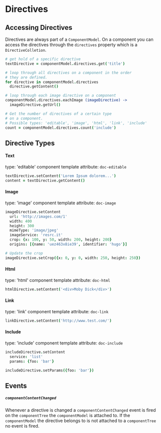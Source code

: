 
# Directives

## Accessing Directives

Directives are always part of a `ComponentModel`. On a component you can access the
directives through the `directives` property which is a `DirectiveColletion`.

```coffee
# get hold of a specific directive
textDirective = componentModel.directives.get('title')

# loop through all directives on a component in the order
# they are defined.
for directive in componentModel.directives
  directive.getContent()

# loop through each image directive on a component
componentModel.directives.eachImage (imageDirective) ->
  imageDirective.getUrl()

# Get the number of directives of a certain type
# on a component.
# Possible types: 'editable', 'image', 'html', 'link', 'include'
count = componentModel.directives.count('include')
```


## Directive Types

#### Text

type: 'editable'
component template attribute: `doc-editable`

```coffee
textDirective.setContent('Lorem Ipsum dolorem...')
content = textDirective.getContent()
```


#### Image

type: 'image'
component template attribute: `doc-image`

```coffee
imageDirective.setContent
  url: 'http://images.com/1'
  width: 400
  height: 300
  mimeType: 'image/jpeg'
  imageService: 'resrc.it'
  crop: {x: 100, y: 50, width: 200, height: 200}
  origins: [{name: 'uez463x8ie39', identifier: 'hugo'}]

# Update the crop
imageDirective.setCrop({x: 0, y: 0, width: 250, height: 250})
```


#### Html

type: 'html'
component template attribute: `doc-html`

```coffee
htmlDirective.setContent('<div>Moby Dick</div>')
```


#### Link

type: 'link'
component template attribute: `doc-link`

```coffee
linkDirective.setContent('http://www.test.com/')
```


#### Include

type: 'include'
component template attribute: `doc-include`

```coffee
includeDirective.setContent
  service: 'list'
  params: {foo: 'bar'}

includeDirective.setParams({foo: 'bar'})
```


## Events

##### `componentContentChanged`

Whenever a directive is changed a `componentContentChanged` event is fired on the `componentTree` the `componentModel` is attached to. If the `componentModel` the directive belongs to is not attached to a `componentTree` no event is fired.
